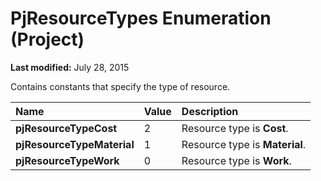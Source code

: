 
# PjResourceTypes Enumeration (Project)

 **Last modified:** July 28, 2015

Contains constants that specify the type of resource.


|**Name**|**Value**|**Description**|
|:-----|:-----|:-----|
| **pjResourceTypeCost**|2|Resource type is  **Cost**.|
| **pjResourceTypeMaterial**|1|Resource type is  **Material**.|
| **pjResourceTypeWork**|0|Resource type is  **Work**.|
